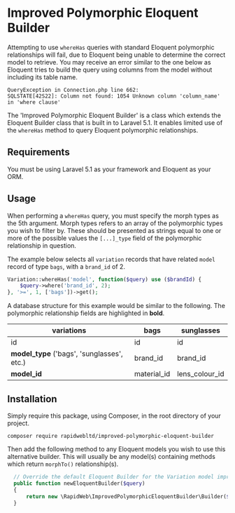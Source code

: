 # Improved Polymorphic Eloquent Builder

Attempting to use `whereHas` queries with standard Eloquent polymorphic relationships will fail, due to Eloquent being unable
to determine the correct model to retrieve. You may receive an error similar to the one below as Eloquent tries to build the 
query using columns from the model without including its table name.

```
QueryException in Connection.php line 662:
SQLSTATE[42S22]: Column not found: 1054 Unknown column 'column_name' in 'where clause'
```

The 'Improved Polymorphic Eloquent Builder' is a class which extends the Eloquent Builder class that is built in to Laravel 5.1. 
It enables limited use of the `whereHas` method to query Eloquent polymorphic relationships.

## Requirements

You must be using Laravel 5.1 as your framework and Eloquent as your ORM.

## Usage

When performing a `whereHas` query, you must specify the morph types as the 5th argument. Morph types refers to an array
of the polymorphic types you wish to filter by. These should be presented as strings equal to one or more of the
possible values the `[...]_type` field of the polymorphic relationship in question.

The example below selects all `variation` records that have related `model` record  of type `bags`, with a `brand_id` of 2.

```php
Variation::whereHas('model', function($query) use ($brandId) {
    $query->where('brand_id', 2);
}, '>=', 1, ['bags'])->get();
```

A database structure for this example would be similar to the following. The polymorphic relationship fields are highlighted
in **bold**.

| variations                                  | bags        | sunglasses     |
|---------------------------------------------|-------------|----------------|
| id                                          | id          | id             |
| **model_type** ('bags', 'sunglasses', etc.) | brand_id    | brand_id       |
| **model_id**                                | material_id | lens_colour_id |

## Installation

Simply require this package, using Composer, in the root directory of your project.

```
composer require rapidwebltd/improved-polymorphic-eloquent-builder
```

Then add the following method to any Eloquent models you wish to use this alternative builder. This will usually be any 
model(s) containing methods which return `morphTo()` relationship(s).

```php
  // Override the default Eloquent Builder for the Variation model improve polymorphic relationships
  public function newEloquentBuilder($query)
  {
      return new \RapidWeb\ImprovedPolymorphicEloquentBuilder\Builder($query);
  }
  ```